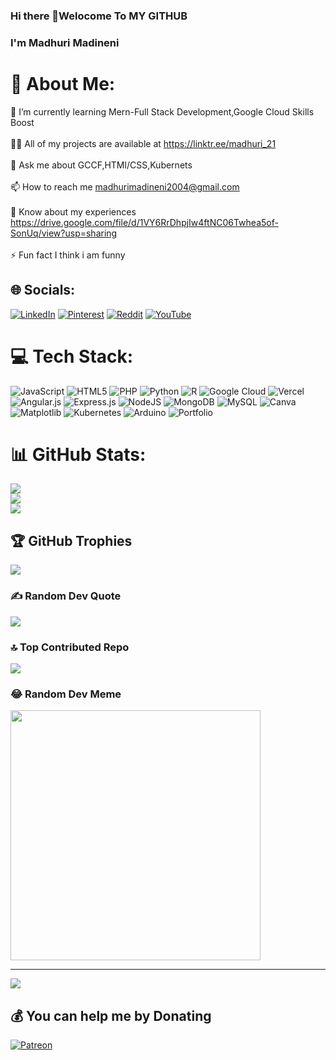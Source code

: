 ### Hi there 👋Welocome To MY GITHUB
### I'm Madhuri Madineni
# 💫 About Me:
🌱 I’m currently learning Mern-Full Stack Development,Google Cloud Skills Boost<br><br>👨‍💻 All of my projects are available at https://linktr.ee/madhuri_21<br><br>💬 Ask me about GCCF,HTMl/CSS,Kubernets<br><br>📫 How to reach me madhurimadineni2004@gmail.com<br><br>📄 Know about my experiences https://drive.google.com/file/d/1VY6RrDhpjIw4ftNC06Twhea5of-SonUq/view?usp=sharing<br><br>⚡ Fun fact I think i am funny


## 🌐 Socials:
[![LinkedIn](https://img.shields.io/badge/LinkedIn-%230077B5.svg?logo=linkedin&logoColor=white)](https://linkedin.com/in/https://www.linkedin.com/in/madhuri-madineni-03b60a271/) [![Pinterest](https://img.shields.io/badge/Pinterest-%23E60023.svg?logo=Pinterest&logoColor=white)](https://pinterest.com/madhurimadineni2004) [![Reddit](https://img.shields.io/badge/Reddit-%23FF4500.svg?logo=Reddit&logoColor=white)](https://reddit.com/user/Madhuri_2004) [![YouTube](https://img.shields.io/badge/YouTube-%23FF0000.svg?logo=YouTube&logoColor=white)](https://youtube.com/@https://www.youtube.com/@mm_Talks21)
# 💻 Tech Stack:
![JavaScript](https://img.shields.io/badge/javascript-%23323330.svg?style=for-the-badge&logo=javascript&logoColor=%23F7DF1E) ![HTML5](https://img.shields.io/badge/html5-%23E34F26.svg?style=for-the-badge&logo=html5&logoColor=white) ![PHP](https://img.shields.io/badge/php-%23777BB4.svg?style=for-the-badge&logo=php&logoColor=white) ![Python](https://img.shields.io/badge/python-3670A0?style=for-the-badge&logo=python&logoColor=ffdd54) ![R](https://img.shields.io/badge/r-%23276DC3.svg?style=for-the-badge&logo=r&logoColor=white) ![Google Cloud](https://img.shields.io/badge/GoogleCloud-%234285F4.svg?style=for-the-badge&logo=google-cloud&logoColor=white) ![Vercel](https://img.shields.io/badge/vercel-%23000000.svg?style=for-the-badge&logo=vercel&logoColor=white) ![Angular.js](https://img.shields.io/badge/angular.js-%23E23237.svg?style=for-the-badge&logo=angularjs&logoColor=white) ![Express.js](https://img.shields.io/badge/express.js-%23404d59.svg?style=for-the-badge&logo=express&logoColor=%2361DAFB) ![NodeJS](https://img.shields.io/badge/node.js-6DA55F?style=for-the-badge&logo=node.js&logoColor=white) ![MongoDB](https://img.shields.io/badge/MongoDB-%234ea94b.svg?style=for-the-badge&logo=mongodb&logoColor=white) ![MySQL](https://img.shields.io/badge/mysql-%2300000f.svg?style=for-the-badge&logo=mysql&logoColor=white) ![Canva](https://img.shields.io/badge/Canva-%2300C4CC.svg?style=for-the-badge&logo=Canva&logoColor=white) ![Matplotlib](https://img.shields.io/badge/Matplotlib-%23ffffff.svg?style=for-the-badge&logo=Matplotlib&logoColor=black) ![Kubernetes](https://img.shields.io/badge/kubernetes-%23326ce5.svg?style=for-the-badge&logo=kubernetes&logoColor=white) ![Arduino](https://img.shields.io/badge/-Arduino-00979D?style=for-the-badge&logo=Arduino&logoColor=white) ![Portfolio](https://img.shields.io/badge/Portfolio-%23000000.svg?style=for-the-badge&logo=firefox&logoColor=#FF7139)
# 📊 GitHub Stats:
![](https://github-readme-stats.vercel.app/api?username=madhuri04m&theme=dark&hide_border=false&include_all_commits=true&count_private=false)<br/>
![](https://github-readme-streak-stats.herokuapp.com/?user=madhuri04m&theme=dark&hide_border=false)<br/>
![](https://github-readme-stats.vercel.app/api/top-langs/?username=madhuri04m&theme=dark&hide_border=false&include_all_commits=true&count_private=false&layout=compact)

## 🏆 GitHub Trophies
![](https://github-profile-trophy.vercel.app/?username=madhuri04m&theme=radical&no-frame=false&no-bg=true&margin-w=4)

### ✍️ Random Dev Quote
![](https://quotes-github-readme.vercel.app/api?type=vetical&theme=radical)

### 🔝 Top Contributed Repo
![](https://github-contributor-stats.vercel.app/api?username=madhuri04m&limit=5&theme=onestar&combine_all_yearly_contributions=true)

### 😂 Random Dev Meme
<img src='https://randommeme-five.vercel.app/' style="height: 400px;"/>

---
[![](https://visitcount.itsvg.in/api?id=madhuri04m&icon=5&color=12)](https://visitcount.itsvg.in)

  ## 💰 You can help me by Donating
  [![Patreon](https://img.shields.io/badge/Patreon-F96854?style=for-the-badge&logo=patreon&logoColor=white)](https://patreon.com/patreon.com/Madhuri_2004) 

  
<!-- Proudly created with GPRM ( https://gprm.itsvg.in ) -->

